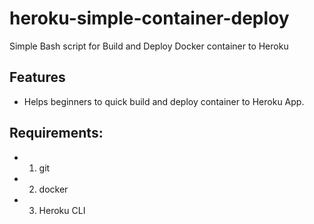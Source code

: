 # heroku-simple-container-deploy
Simple Bash script for Build and Deploy Docker container to Heroku

## Features

- Helps beginners to quick build and deploy container to Heroku App.


## Requirements: 

- 1. git


- 2. docker


- 3. Heroku CLI
    